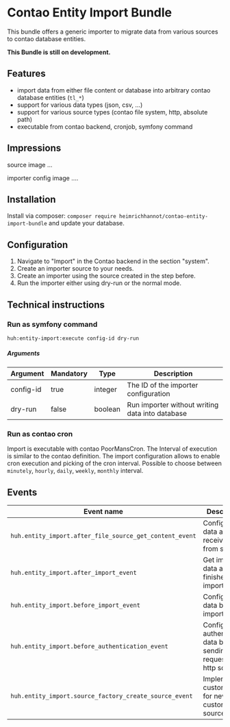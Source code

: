 # Contao Entity Import Bundle

This bundle offers a generic importer to migrate data from various sources to contao database entities.

**This Bundle is still on development.**

## Features

- import data from either file content or database into arbitrary contao database entities (`tl_*`)
- support for various data types (json, csv, ...)
- support for various source types (contao file system, http, absolute path)
- executable from contao backend, cronjob, symfony command

## Impressions

source image
...

importer config image
....

## Installation

Install via composer: `composer require heimrichhannot/contao-entity-import-bundle` and update your database.

## Configuration

1. Navigate to "Import" in the Contao backend in the section "system".
1. Create an importer source to your needs.
1. Create an importer using the source created in the step before.
1. Run the importer either using dry-run or the normal mode.

## Technical instructions
### Run as symfony command

`huh:entity-import:execute config-id dry-run`

##### Arguments
Argument | Mandatory | Type | Description
--------|--------|-------|---
config-id | true | integer |The ID of the importer configuration
dry-run | false | boolean |Run importer without writing data into database

### Run as contao cron

Import is executable with contao PoorMansCron. The Interval of execution is similar to the contao definition. The import configuration allows to enable cron execution and picking of the cron interval.
Possible to choose between `minutely`, `hourly`, `daily`, `weekly`, `monthly` interval.

## Events
Event name  | Description
------|------------
`huh.entity_import.after_file_source_get_content_event` | Configure the data after receiving from source
`huh.entity_import.after_import_event` | Get imported data after finished import
`huh.entity_import.before_import_event` | Configure the data before importing
`huh.entity_import.before_authentication_event` | Configure authentication data before sending GET request to http source
`huh.entity_import.source_factory_create_source_event` | Implement custom logic for new custom file sources